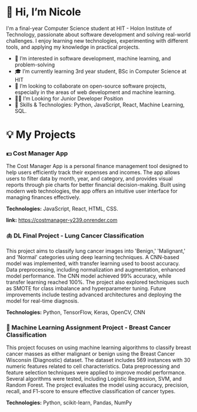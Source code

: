 # 👋 Hi, I’m Nicole

I'm a final-year Computer Science student at HIT - Holon Institute of Technology, passionate about software development and solving real-world challenges. 
I enjoy learning new technologies, experimenting with different tools, and applying my knowledge in practical projects.

- 👀 I’m interested in software development, machine learning, and problem-solving
- 🎓 I’m currently learning 3rd year student, BSc in Computer Science at HIT
- 💞️ I’m looking to collaborate on open-source software projects, especially in the areas of web development and machine learning.
- 🧑‍💻 I’m Looking for  Junior Developer Position
- 🔧 Skills & Technologies: Python, JavaScript, React, Machine Learning, SQL.


# 💡 My Projects
### 💵 Cost Manager App
The Cost Manager App is a personal finance management tool designed to help users efficiently track their expenses and incomes. The app allows users to filter data by month, year, and category, and provides visual reports through pie charts for better financial decision-making. Built using modern web technologies, the app offers an intuitive user interface for managing finances effectively.

**Technologies:** JavaScript, React, HTML, CSS.

**link:** https://costmanager-y239.onrender.com

### 🫁 DL Final Project - Lung Cancer Classification
This project aims to classify lung cancer images into 'Benign,' 'Malignant,' and 'Normal' categories using deep learning techniques. A CNN-based model was implemented, with transfer learning used to boost accuracy. Data preprocessing, including normalization and augmentation, enhanced model performance. The CNN model achieved 99% accuracy, while transfer learning reached 100%. The project also explored techniques such as SMOTE for class imbalance and hyperparameter tuning. Future improvements include testing advanced architectures and deploying the model for real-time diagnosis.

**Technologies:** Python, TensorFlow, Keras, OpenCV, CNN

### 🎯 Machine Learning Assignment Project - Breast Cancer Classification
This project focuses on using machine learning algorithms to classify breast cancer masses as either malignant or benign using the Breast Cancer Wisconsin (Diagnostic) dataset. The dataset includes 569 instances with 30 numeric features related to cell characteristics. Data preprocessing and feature selection techniques were applied to improve model performance. Several algorithms were tested, including Logistic Regression, SVM, and Random Forest. The project evaluates the model using accuracy, precision, recall, and F1-score to ensure effective classification of cancer types.

**Technologies:** Python, scikit-learn, Pandas, NumPy

